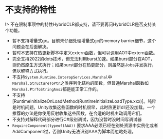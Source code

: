 # 不支持的特性

!> 不在限制事项中的特性HybridCLR都支持，请不要再问HybridCLR是否支持某个功能。

- 暂不支持增量式gc。目前未仔细处理增量式gc的memory barrier细节，这个问题会在后面解决。
- 暂时不支持在热更新脚本中定义extern函数，但可以调用AOT中extern函数。
- 完全支持2022的dots技术，但无法利用burst加速。如果burst部分在AOT，则仍然原生方式执行；如果burst部分在热更部分，则虽然是Jobs并发执行，但以解释方式执行。
- 不支持`System.Runtime.InteropServices.Marshal`中 `Marshal.StructureToPtr`之类序列化结构的函数，但普通Marshal函数如`Marshal.PtrToStringAnsi`都是能正常工作的。
- 不支持[RuntimeInitializeOnLoadMethod(RuntimeInitializeLoadType.xxx)]。纯粹是时机问题，Unity收集这些函数的时机很早，此时热更新dll还没加载。一个推荐的办法是你使用反射收集这些函数，在合适的时机主动调用它们。
- 不支持对解释代码部分进行C#级别调试，因为没暂时没时间写调试器
- `RequireComponent(typeof(AAA))` 要求AAA必须已经在别处资源中实例化或者AddComponent过，否则Unity无法识别AAA为脚本而忽略处理。
